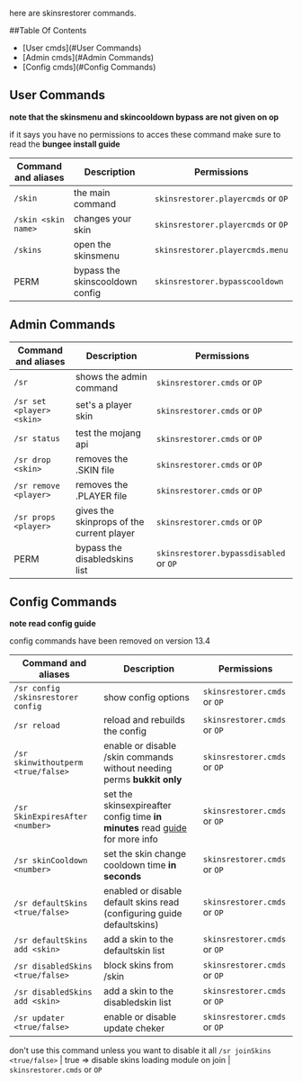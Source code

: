 here are skinsrestorer commands.

##Table Of Contents
- [User cmds](#User Commands)
- [Admin cmds](#Admin Commands)
- [Config cmds](#Config Commands)


## User Commands
**note that the skinsmenu and skincooldown bypass are not given on op**

if it says you have no permissions to acces these command make sure to read the **bungee install guide**

Command and aliases | Description | Permissions
----------------|--------------|-------
`/skin` | the main command | `skinsrestorer.playercmds` or `OP`
`/skin <skin name>` | changes your skin | `skinsrestorer.playercmds` or `OP`
`/skins` | open the skinsmenu | `skinsrestorer.playercmds.menu`
PERM | bypass the skinscooldown config | `skinsrestorer.bypasscooldown`

## Admin Commands
Command and aliases | Description | Permissions
----------------|--------------|-------
`/sr` | shows the admin command | `skinsrestorer.cmds` or `OP`
`/sr set <player> <skin>` | set's a player skin | `skinsrestorer.cmds` or `OP`
`/sr status` | test the mojang api | `skinsrestorer.cmds` or `OP`
`/sr drop <skin>` | removes the <skin>.SKIN file | `skinsrestorer.cmds` or `OP`
`/sr remove <player>` | removes the <player>.PLAYER file | `skinsrestorer.cmds` or `OP`
`/sr props <player>` | gives the skinprops of the current player | `skinsrestorer.cmds` or `OP`
PERM | bypass the disabledskins list | `skinsrestorer.bypassdisabled` or `OP`

## Config Commands
**note read config guide**

config commands have been removed on version 13.4

Command and aliases | Description | Permissions
----------------|--------------|-------
`/sr config` `/skinsrestorer config` | show config options | `skinsrestorer.cmds` or `OP`
`/sr reload` | reload and rebuilds the config | `skinsrestorer.cmds` or `OP`
`/sr skinwithoutperm <true/false>` | enable or disable /skin commands without needing perms **bukkit only** | `skinsrestorer.cmds` or `OP`
`/sr SkinExpiresAfter <number>` | set the skinsexpireafter config time **in minutes** read [guide](commands.md) for more info | `skinsrestorer.cmds` or `OP`
`/sr skinCooldown <number>` | set the skin change cooldown time **in seconds** | `skinsrestorer.cmds` or `OP`
`/sr defaultSkins <true/false>` | enabled or disable default skins read (configuring guide defaultskins) |  `skinsrestorer.cmds` or `OP`
`/sr defaultSkins add <skin>` | add a skin to the defaultskin list | `skinsrestorer.cmds` or `OP`
`/sr disabledSkins <true/false>` | block skins from /skin | `skinsrestorer.cmds` or `OP`
`/sr disabledSkins add <skin>` | add a skin to the disabledskin list | `skinsrestorer.cmds` or `OP`
`/sr updater <true/false>` | enable or disable update cheker | `skinsrestorer.cmds` or `OP`


don't use this command unless you want to disable it all
`/sr joinSkins <true/false>` | true => disable skins loading module on join |  `skinsrestorer.cmds` or `OP`
